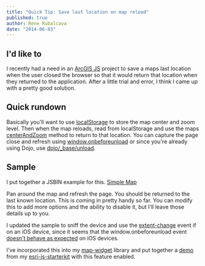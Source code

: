 ```yaml
---
title: "Quick Tip: Save last location on map reload"
published: true
author: Rene Rubalcava
date: "2014-06-03"
---
```


## I'd like to

I recently had a need in an [ArcGIS JS](https://developers.arcgis.com/javascript/) project to save a maps last location when the user closed the browser so that it would return that location when they returned to the application. After a little trial and error, I think I came up with a pretty good solution.

## Quick rundown

Basically you'll want to use [localStorage](https://developer.mozilla.org/en-US/docs/Web/Guide/API/DOM/Storage) to store the map center and zoom level. Then when the map reloads, read from localStorage and use the maps [centerAndZoom](https://developers.arcgis.com/javascript/jsapi/map-amd.html#centerandzoom) method to return to that location. You can capture the page close and refresh using [window.onbeforeunload](https://developer.mozilla.org/en-US/docs/Web/API/Window.onbeforeunload) or since you're already using Dojo, use [dojo/_base/unload](http://dojotoolkit.org/reference-guide/1.9/dojo/_base/unload.html).

## Sample

I put together a JSBIN example for this. [Simple Map](http://jsbin.com/vexib/2/embed?js,output)

Pan around the map and refresh the page. You should be returned to the last known location. This is coming in pretty handy so far. You can modify this to add more options and the ability to disable it, but I'll leave those details up to you.

I updated the sample to sniff the device and use the [extent-change](https://developers.arcgis.com/javascript/jsapi/map-amd.html#event-extent-change) event if on an iOS device, since it seems that the window.onbeforeunload event [doesn't behave as expected](http://stackoverflow.com/questions/3239834/window-onbeforeunload-not-working-on-the-ipad) on iOS devices.

I've incorporated this into my [map-widget](https://github.com/odoe/esri-map-widget) library and put together a [demo](http://www.odoe.net/thelab/js/esrijs/) from my [esri-js-starterkit](https://github.com/odoe/esri-js-starterkit) with this feature enabled.
